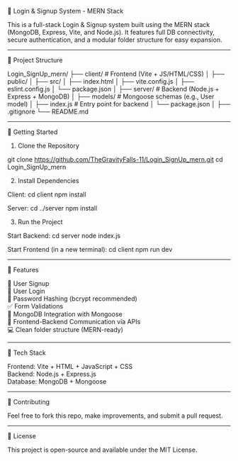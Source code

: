  🔐 Login & Signup System - MERN Stack

This is a full-stack Login & Signup system built using the MERN stack (MongoDB, Express, Vite, and Node.js). It features full DB connectivity, secure authentication, and a modular folder structure for easy expansion.

--------------------------------------------------

📁 Project Structure

Login_SignUp_mern/
├── client/                 # Frontend (Vite + JS/HTML/CSS)
│   ├── public/
│   ├── src/
│   ├── index.html
│   ├── vite.config.js
│   ├── eslint.config.js
│   └── package.json
│
├── server/                 # Backend (Node.js + Express + MongoDB)
│   ├── models/             # Mongoose schemas (e.g., User model)
│   ├── index.js            # Entry point for backend
│   └── package.json
│
├── .gitignore
└── README.md

--------------------------------------------------

🚀 Getting Started

1. Clone the Repository

git clone https://github.com/TheGravityFalls-11/Login_SignUp_mern.git
cd Login_SignUp_mern

2. Install Dependencies

Client:
cd client
npm install

Server:
cd ../server
npm install

3. Run the Project

Start Backend:
cd server
node index.js

Start Frontend (in a new terminal):
cd client
npm run dev

--------------------------------------------------

🧠 Features

🔐 User Signup  
🔐 User Login  
🔐 Password Hashing (bcrypt recommended)  
✅ Form Validations  
🧠 MongoDB Integration with Mongoose  
📡 Frontend-Backend Communication via APIs  
💻 Clean folder structure (MERN-ready)

--------------------------------------------------

📌 Tech Stack

Frontend:  Vite + HTML + JavaScript + CSS  
Backend:   Node.js + Express.js  
Database:  MongoDB + Mongoose

--------------------------------------------------

🙌 Contributing

Feel free to fork this repo, make improvements, and submit a pull request.

--------------------------------------------------

📃 License

This project is open-source and available under the MIT License.
